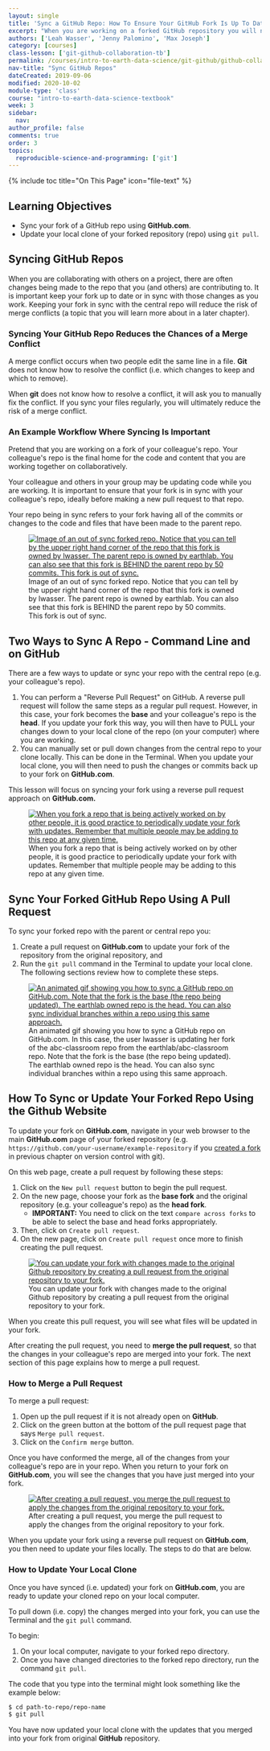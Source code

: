 ```yaml
---
layout: single
title: 'Sync a GitHub Repo: How To Ensure Your GitHub Fork Is Up To Date'
excerpt: "When you are working on a forked GitHub repository you will need to update your files frequently. Learn how to update your GitHub fork using a reverse pull request."
authors: ['Leah Wasser', 'Jenny Palomino', 'Max Joseph']
category: [courses]
class-lesson: ['git-github-collaboration-tb']
permalink: /courses/intro-to-earth-data-science/git-github/github-collaboration/update-github-repositories-with-changes-by-others/
nav-title: "Sync GitHub Repos"
dateCreated: 2019-09-06
modified: 2020-10-02
module-type: 'class'
course: "intro-to-earth-data-science-textbook"
week: 3
sidebar:
  nav:
author_profile: false
comments: true
order: 3
topics:
  reproducible-science-and-programming: ['git']
---
```

{% include toc title="On This Page" icon="file-text" %}

<div class='notice--success' markdown="1">

## <i class="fa fa-graduation-cap" aria-hidden="true"></i> Learning Objectives

* Sync your fork of a GitHub repo using **GitHub.com**.
* Update your local clone of your forked repository (repo) using `git pull`.

</div>


## Syncing GitHub Repos

When you are collaborating with others on a project, there are often changes
being made to the repo that you (and others) are contributing to. It is important keep your fork
up to date or in sync with those changes as you work. Keeping your fork in sync
with the central repo will reduce the risk of merge conflicts (a topic that you will learn more about in a later chapter).

### Syncing Your GitHub Repo Reduces the Chances of a Merge Conflict

A merge conflict occurs when two people edit the same line in a file. **Git** does not know how to resolve the conflict (i.e. which changes to keep and which to remove). 

When **git** does not know how to resolve a conflict, it will ask you to manually fix the conflict. If you sync your files regularly, you will ultimately reduce the risk of a merge conflict.


### An Example Workflow Where Syncing Is Important

Pretend that you are working on a fork of your colleague's repo. Your colleague's repo is the final home for the code and content that you are working together on collaboratively. 

Your colleague and others in your group may be updating code while you are working. It is important to ensure that your fork is in sync with your colleague's repo, ideally before making a new pull request to that repo.

Your repo being in sync refers to your fork having all of the commits or changes
to the code and files that have been made to the parent repo.

<figure>
 <a href="{{ site.url }}/images/earth-analytics/git-version-control/github-commits-behind-master-abc.png">
 <img src="{{ site.url }}/images/earth-analytics/git-version-control/github-commits-behind-master-abc.png" alt="Image of an out of sync forked repo. Notice that you can tell by the upper right hand corner of the repo that this fork is owned by lwasser. The parent repo is owned by earthlab. You can also see that this fork is BEHIND the parent repo by 50 commits. This fork is out of sync."></a>
 <figcaption>Image of an out of sync forked repo. Notice that you can tell by the upper right hand corner of the repo that this fork is owned by lwasser. The parent repo is owned by earthlab. You can also see that this fork is BEHIND the parent repo by 50 commits. This fork is out of sync.
 </figcaption>
</figure>


## Two Ways to Sync A Repo - Command Line and on GitHub

There are a few ways to update or sync your repo with the central repo (e.g. your colleague's repo).

1. You can perform a "Reverse Pull Request" on GitHub. A reverse pull request will follow the same steps as a regular pull request. However, in this case, your fork becomes the **base** and your colleague's repo is the **head**. If you update your fork this way, you will then have to PULL your changes down to your local clone of the repo (on your computer) where you are working.  
2. You can manually set or pull down changes from the central repo to your clone locally. This can be done in the Terminal. When you update your local clone, you will then need to push the changes or commits back up to your fork on **GitHub.com**.

This lesson will focus on syncing your fork using a reverse pull request approach on **GitHub.com.**

<figure>
 <a href="{{ site.url }}/images/earth-analytics/git-version-control/git-fork-clone-flow.png">
 <img src="{{ site.url }}/images/earth-analytics/git-version-control/git-fork-clone-flow.png" alt="When you fork a repo that is being actively worked on by other people, it is good practice to periodically update your fork with updates. Remember that multiple people may be adding to this repo at any given time."></a>
 <figcaption>When you fork a repo that is being actively worked on by other people, it is good practice to periodically update your fork with updates. Remember that multiple people may be adding to this repo at any given time.
 </figcaption>
</figure>

## Sync Your Forked GitHub Repo Using A Pull Request

To sync your forked repo with the parent or central repo you:

1. Create a pull request on **GitHub.com** to update your fork of the repository from the original repository, and
2. Run the `git pull` command in the Terminal to update your local clone. The following sections review how to complete these steps.

<figure>
 <a href="{{ site.url }}/images/earth-analytics/git-version-control/github-sync-repo.gif">
 <img src="{{ site.url }}/images/earth-analytics/git-version-control/github-sync-repo.gif" alt="An animated gif showing you how to sync a GitHub repo on GitHub.com. Note that the fork is the base (the repo being updated). The earthlab owned repo is the head. You can also sync individual branches within a repo using this same approach."></a>
 <figcaption>An animated gif showing you how to sync a GitHub repo on GitHub.com. In this case, the user lwasser is updating her fork of the abc-classroom repo from the earthlab/abc-classroom repo. Note that the fork is the base (the repo being updated). The earthlab owned repo is the head. You can also sync individual branches within a repo using this same approach.
 </figcaption>
</figure>


## How To Sync or Update Your Forked Repo Using the Github Website

To update your fork on **GitHub.com**, navigate in your web browser to the main **GitHub.com** page of your forked repository (e.g. `https://github.com/your-username/example-repository` if you <a href="{{ site.url }}/courses/intro-to-earth-data-science/git-github/version-control/fork-clone-github-repositories/#create-a-copy-of-other-users-files-on-githubcom-forking">created a fork</a> in previous chapter on version control with git).

On this web page, create a pull request by following these steps:
1. Click on the `New pull request` button to begin the pull request.
2. On the new page, choose your fork as the **base fork** and the original repository (e.g. your colleague's repo) as the **head fork**.
    * **IMPORTANT:** You need to click on the text `compare across forks` to be able to select the base and head forks appropriately.
4. Then, click on `Create pull request`.
5. On the new page, click on `Create pull request` once more to finish creating the pull request.

   
<figure>
 <a href="{{ site.url }}/images/earth-analytics/git-version-control/github-create-reverse-pull-request.gif">
 <img src="{{ site.url }}/images/earth-analytics/git-version-control/github-create-reverse-pull-request.gif" alt="You can update your fork with changes made to the original Github repository by creating a pull request from the original repository to your fork."></a>
 <figcaption> You can update your fork with changes made to the original Github repository by creating a pull request from the original repository to your fork.
 </figcaption>
</figure>

When you create this pull request, you will see what files will be updated in your fork.

After creating the pull request, you need to **merge the pull request**, so that the changes in your colleague's repo are merged into your fork. The next section of this page explains how to merge a pull request. 


### How to Merge a Pull Request

To merge a pull request:

1. Open up the pull request if it is not already open on **GitHub**.
2. Click on the green button at the bottom of the pull request page that says `Merge pull request`.
3. Click on the `Confirm merge` button.  

Once you have conformed the merge, all of the changes from your colleague's
repo are in your repo. When you return to your fork on **GitHub.com**, you will see the
changes that you have just merged into your fork.

<figure>
 <a href="{{ site.url }}/images/earth-analytics/git-version-control/github-merge-reverse-pull-request.gif">
 <img src="{{ site.url }}/images/earth-analytics/git-version-control/github-merge-reverse-pull-request.gif" alt="After creating a pull request, you merge the pull request to apply the changes from the original repository to your fork."></a>
 <figcaption> After creating a pull request, you merge the pull request to apply the changes from the original repository to your fork.
 </figcaption>
</figure>

When you update your fork using a reverse pull request on **GitHub.com**, you then need to update your files locally. The steps to do that are below.

### How to Update Your Local Clone

Once you have synced (i.e. updated) your fork on **GitHub.com**, you are ready to update your cloned repo on your local computer.

To pull down (i.e. copy) the changes merged into your fork, you can use the Terminal and the `git pull` command.

To begin:

1. On your local computer, navigate to your forked repo directory.
2. Once you have changed directories to the forked repo directory, run the command `git pull`.

The code that you type into the terminal might look something like the example
below:

```bash
$ cd path-to-repo/repo-name
$ git pull
```

You have now updated your local clone with the updates that you merged into your fork from original **GitHub** repository.

